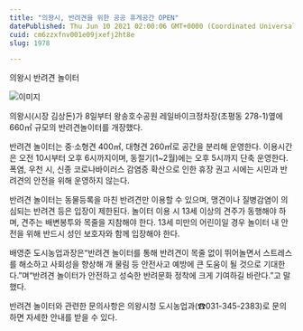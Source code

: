 ```yaml
---
title: "의왕시, 반려견을 위한 공공 휴게공간 OPEN"
datePublished: Thu Jun 10 2021 02:00:06 GMT+0000 (Coordinated Universal Time)
cuid: cm6zzxfnv001e09jxefj2ht8e
slug: 1978

---
```



의왕시 반려견 놀이터

![이미지](https://cdn.hashnode.com/res/hashnode/image/upload/v1739248964935/3d3eb90b-0021-4fd2-af25-357ac48e3da2.jpeg)

의왕시(시장 김상돈)가 8일부터 왕송호수공원 레일바이크정차장(초평동 278-1)옆에 660㎡ 규모의 반려견놀이터를 개장했다.

반려견 놀이터는 중·소형견 400㎡, 대형견 260㎡로 공간을 분리해 운영한다. 이용시간은 오전 10시부터 오후 6시까지이며, 동절기(1~2월)에는 오후 5시까지 단축 운영한다. 폭염, 우천 시, 신종 코로나바이러스 감염증 확산으로 인한 휴장 권고 시에는 시민과 반려견의 안전을 위해 운영하지 않는다.

반려견 놀이터는 동물등록을 마친 반려견만 이용할 수 있으며, 맹견이나 질병감염이 의심되는 반려견 등은 입장이 제한된다. 놀이터 이용 시 13세 이상의 견주가 동행해야 하며, 견주는 배변봉투와 목줄을 지참해야 한다. 13세 미만의 어린이일 경우 놀이터 내 안전을 위해 반드시 성인 보호자와 함께 입장해야 한다.

배영준 도시농업과장은“반려견 놀이터를 통해 반려견이 목줄 없이 뛰어놀면서 스트레스를 해소하고 사회성을 향상해 개 물림 등 안전사고 예방에 큰 도움이 될 것으로 기대한다.”며“반려견 놀이터가 안전하고 성숙한 반려문화 정착에 크게 기여하길 바란다.”고 말했다.

반려견 놀이터와 관련한 문의사항은 의왕시청 도시농업과(☎031-345-2383)로 문의하면 자세한 안내를 받을 수 있다.
